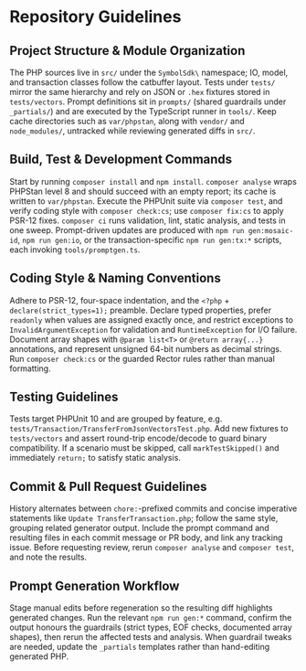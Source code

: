 # Repository Guidelines

## Project Structure & Module Organization
The PHP sources live in `src/` under the `SymbolSdk\` namespace; IO, model, and transaction classes follow the catbuffer layout. Tests under `tests/` mirror the same hierarchy and rely on JSON or `.hex` fixtures stored in `tests/vectors`. Prompt definitions sit in `prompts/` (shared guardrails under `_partials/`) and are executed by the TypeScript runner in `tools/`. Keep cache directories such as `var/phpstan`, along with `vendor/` and `node_modules/`, untracked while reviewing generated diffs in `src/`.

## Build, Test & Development Commands
Start by running `composer install` and `npm install`. `composer analyse` wraps PHPStan level 8 and should succeed with an empty report; its cache is written to `var/phpstan`. Execute the PHPUnit suite via `composer test`, and verify coding style with `composer check:cs`; use `composer fix:cs` to apply PSR-12 fixes. `composer ci` runs validation, lint, static analysis, and tests in one sweep. Prompt-driven updates are produced with `npm run gen:mosaic-id`, `npm run gen:io`, or the transaction-specific `npm run gen:tx:*` scripts, each invoking `tools/promptgen.ts`.

## Coding Style & Naming Conventions
Adhere to PSR-12, four-space indentation, and the `<?php` + `declare(strict_types=1);` preamble. Declare typed properties, prefer `readonly` when values are assigned exactly once, and restrict exceptions to `InvalidArgumentException` for validation and `RuntimeException` for I/O failure. Document array shapes with `@param list<T>` or `@return array{...}` annotations, and represent unsigned 64-bit numbers as decimal strings. Run `composer check:cs` or the guarded Rector rules rather than manual formatting.

## Testing Guidelines
Tests target PHPUnit 10 and are grouped by feature, e.g. `tests/Transaction/TransferFromJsonVectorsTest.php`. Add new fixtures to `tests/vectors` and assert round-trip encode/decode to guard binary compatibility. If a scenario must be skipped, call `markTestSkipped()` and immediately `return;` to satisfy static analysis.

## Commit & Pull Request Guidelines
History alternates between `chore:`-prefixed commits and concise imperative statements like `Update TransferTransaction.php`; follow the same style, grouping related generator output. Include the prompt command and resulting files in each commit message or PR body, and link any tracking issue. Before requesting review, rerun `composer analyse` and `composer test`, and note the results.

## Prompt Generation Workflow
Stage manual edits before regeneration so the resulting diff highlights generated changes. Run the relevant `npm run gen:*` command, confirm the output honours the guardrails (strict types, EOF checks, documented array shapes), then rerun the affected tests and analysis. When guardrail tweaks are needed, update the `_partials` templates rather than hand-editing generated PHP.
